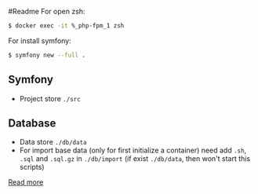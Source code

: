 #Readme
For open zsh: 
```bash
$ docker exec -it %_php-fpm_1 zsh
```
For install symfony: 
```bash
$ symfony new --full .
```

## Symfony
 - Project store `./src`

## Database
 - Data store `./db/data`
 - For import base data (only for first initialize a container) need
add `.sh`, `.sql` and `.sql.gz` in `./db/import` (if exist `./db/data`, then won't start this scripts)

[Read more](https://hub.docker.com/_/mariadb?tab=description)
